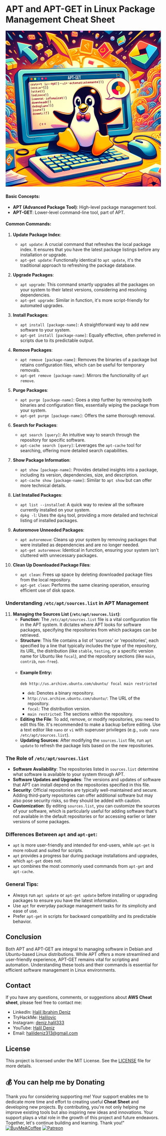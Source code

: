# **APT and APT-GET in Linux Package Management Cheat Sheet**

<img src="../source/apt-get-cheat-sheet.png"></img>


#### **Basic Concepts**:
- **APT (Advanced Package Tool)**: High-level package management tool.
- **APT-GET**: Lower-level command-line tool, part of APT.

#### **Common Commands**:

1. **Update Package Index**:
   - `apt update`: A crucial command that refreshes the local package index. It ensures that you have the latest package listings before any installation or upgrade.
   - `apt-get update`: Functionally identical to `apt update`, it's the traditional approach to refreshing the package database.

2. **Upgrade Packages**:
   - `apt upgrade`: This command smartly upgrades all the packages on your system to their latest versions, considering and resolving dependencies.
   - `apt-get upgrade`: Similar in function, it's more script-friendly for automated upgrades.

3. **Install Packages**:
   - `apt install [package-name]`: A straightforward way to add new software to your system.
   - `apt-get install [package-name]`: Equally effective, often preferred in scripts due to its predictable output.

4. **Remove Packages**:
   - `apt remove [package-name]`: Removes the binaries of a package but retains configuration files, which can be useful for temporary removals.
   - `apt-get remove [package-name]`: Mirrors the functionality of `apt remove`.

5. **Purge Packages**:
   - `apt purge [package-name]`: Goes a step further by removing both binaries and configuration files, essentially wiping the package from your system.
   - `apt-get purge [package-name]`: Offers the same thorough removal.

6. **Search for Packages**:
   - `apt search [query]`: An intuitive way to search through the repository for specific software.
   - `apt-cache search [query]`: Leverages the `apt-cache` tool for searching, offering more detailed search capabilities.

7. **Show Package Information**:
   - `apt show [package-name]`: Provides detailed insights into a package, including its version, dependencies, size, and description.
   - `apt-cache show [package-name]`: Similar to `apt show` but can offer more technical details.

8. **List Installed Packages**:
   - `apt list --installed`: A quick way to review all the software currently installed on your system.
   - `dpkg -l`: Uses the `dpkg` tool, providing a more detailed and technical listing of installed packages.

9. **Autoremove Unneeded Packages**:
   - `apt autoremove`: Cleans up your system by removing packages that were installed as dependencies and are no longer needed.
   - `apt-get autoremove`: Identical in function, ensuring your system isn't cluttered with unnecessary packages.

10. **Clean Up Downloaded Package Files**:
    - `apt clean`: Frees up space by deleting downloaded package files from the local repository.
    - `apt-get clean`: Performs the same cleaning operation, ensuring efficient use of disk space.

### Understanding `/etc/apt/sources.list` in APT Management

11. **Managing the Sources List (`/etc/apt/sources.list`)**:
    - **Function**: The `/etc/apt/sources.list` file is a vital configuration file in the APT system. It dictates where APT looks for software packages, specifying the repositories from which packages can be retrieved.
    - **Structure**: This file contains a list of 'sources' or 'repositories', each specified by a line that typically includes the type of the repository, its URL, the distribution (like `stable`, `testing`, or a specific version name for Ubuntu like `focal`), and the repository sections (like `main`, `contrib`, `non-free`).
    - #### **Example Entry**:
      ```
      deb http://us.archive.ubuntu.com/ubuntu/ focal main restricted
      ```
      - `deb`: Denotes a binary repository.
      - `http://us.archive.ubuntu.com/ubuntu/`: The URL of the repository.
      - `focal`: The distribution version.
      - `main restricted`: The sections within the repository.
    - **Editing the File**: To add, remove, or modify repositories, you need to edit this file. It's recommended to make a backup before editing. Use a text editor like `nano` or `vi` with superuser privileges (e.g., `sudo nano /etc/apt/sources.list`).
    - **Updating Sources**: After modifying the `sources.list` file, run `apt update` to refresh the package lists based on the new repositories.

### The Role of `/etc/apt/sources.list`

- **Software Availability**: The repositories listed in `sources.list` determine what software is available to your system through APT.
- **Software Updates and Upgrades**: The versions and updates of software that APT can install depend on the repositories specified in this file.
- **Security**: Official repositories are typically well-maintained and secure. Adding third-party repositories can offer additional software but may also pose security risks, so they should be added with caution.
- **Customization**: By editing `sources.list`, you can customize the sources of your software, which is particularly useful for adding software that's not available in the default repositories or for accessing earlier or later versions of some packages.

### Differences Between `apt` and `apt-get`:
- `apt` is more user-friendly and intended for end-users, while `apt-get` is more robust and suited for scripts.
- `apt` provides a progress bar during package installations and upgrades, which `apt-get` does not.
- `apt` combines the most commonly used commands from `apt-get` and `apt-cache`.

### General Tips:
- Always run `apt update` or `apt-get update` before installing or upgrading packages to ensure you have the latest information.
- Use `apt` for everyday package management tasks for its simplicity and ease of use.
- Prefer `apt-get` in scripts for backward compatibility and its predictable behavior.


## **Conclusion**
Both APT and APT-GET are integral to managing software in Debian and Ubuntu-based Linux distributions. While APT offers a more streamlined and user-friendly experience, APT-GET remains vital for scripting and automation. Understanding these tools and their commands is essential for efficient software management in Linux environments.


## Contact

If you have any questions, comments, or suggestions about **AWS Cheat sheet**, please feel free to contact me:

- LinkedIn: [Halil Ibrahim Deniz](https://www.linkedin.com/in/halil-ibrahim-deniz/)
- TryHackMe: [Halilovic](https://tryhackme.com/p/halilovic)
- Instagram: [deniz.halil333](https://www.instagram.com/deniz.halil333/)
- YouTube: [Halil Deniz](https://www.youtube.com/c/HalilDeniz)
- Email: halildeniz313@gmail.com


## License
This project is licensed under the MIT License. See the [LICENSE](LICENSE) file for more details.

## 💰 You can help me by Donating
  Thank you for considering supporting me! Your support enables me to dedicate more time and effort to creating useful **Cheat Sheet** and developing new projects. By contributing, you're not only helping me improve existing tools but also inspiring new ideas and innovations. Your support plays a vital role in the growth of this project and future endeavors. Together, let's continue building and learning. Thank you!"<br>
[![BuyMeACoffee](https://img.shields.io/badge/Buy%20Me%20a%20Coffee-ffdd00?style=for-the-badge&logo=buy-me-a-coffee&logoColor=black)](https://buymeacoffee.com/halildeniz)
[![Patreon](https://img.shields.io/badge/Patreon-F96854?style=for-the-badge&logo=patreon&logoColor=white)](https://patreon.com/denizhalil) 

  